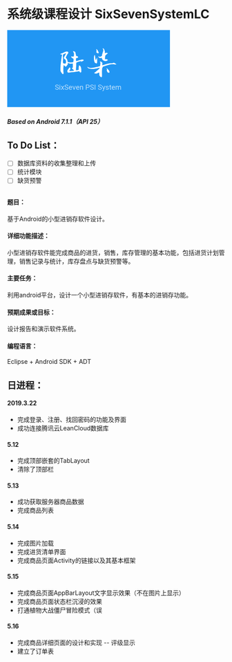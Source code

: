 # 系统级课程设计 SixSevenSystemLC

![LOGO](https://github.com/soyouwantme/SixSevenSystemLC/blob/master/LOGO.png "陆柒进销存管理系统")
##### Based on Android 7.1.1（API 25）

## To Do List：
- [ ] 数据库资料的收集整理和上传
- [ ] 统计模块
- [ ] 缺货预警

## 

####  题目：
基于Android的小型进销存软件设计。

#### 详细功能描述：
小型进销存软件能完成商品的进货，销售，库存管理的基本功能，包括进货计划管理，销售记录与统计，库存盘点与缺货预警等。

#### 主要任务：
利用android平台，设计一个小型进销存软件，有基本的进销存功能。

#### 预期成果或目标：
设计报告和演示软件系统。

#### 编程语言：
Eclipse + Android SDK + ADT

## 日进程：
#### 2019.3.22
- 完成登录、注册、找回密码的功能及界面
- 成功连接腾讯云LeanCloud数据库

#### 5.12 
- 完成顶部嵌套的TabLayout
- 清除了顶部栏

#### 5.13 
- 成功获取服务器商品数据
- 完成商品列表

#### 5.14 
- 完成图片加载
- 完成进货清单界面
- 完成商品页面Activity的链接以及其基本框架

#### 5.15
- 完成商品页面AppBarLayout文字显示效果（不在图片上显示）
- 完成商品页面状态栏沉浸的效果
- 打通植物大战僵尸冒险模式（误

#### 5.16
- 完成商品详细页面的设计和实现
-- 评级显示 
- 建立了订单表
